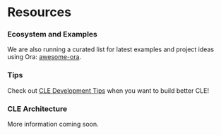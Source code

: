 # Resources

### Ecosystem and Examples

We are also running a curated list for latest examples and project ideas using Ora: [awesome-ora](https://github.com/ora-io/awesome-ora).

### Tips

Check out [CLE Development Tips](develop-guide/cle-development-tips.md) when you want to build better CLE!

### CLE Architecture

More information coming soon.

